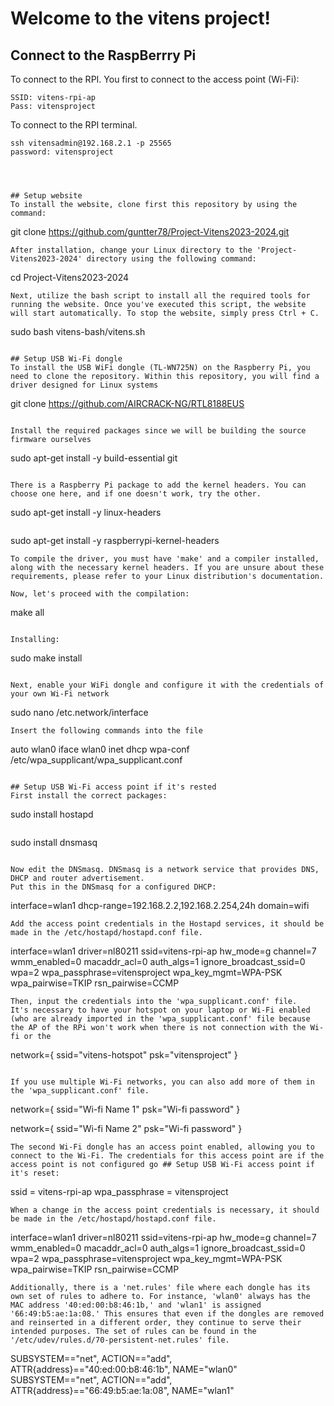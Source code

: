 # Welcome to the vitens project!

## Connect to the RaspBerrry Pi
To connect to the RPI. You first to connect to the access point (Wi-Fi):
```
SSID: vitens-rpi-ap
Pass: vitensproject
```

To connect to the RPI terminal.
```
ssh vitensadmin@192.168.2.1 -p 25565
password: vitensproject




## Setup website
To install the website, clone first this repository by using the command:
```
git clone https://github.com/guntter78/Project-Vitens2023-2024.git
```
After installation, change your Linux directory to the 'Project-Vitens2023-2024' directory using the following command:
```
cd Project-Vitens2023-2024
```
Next, utilize the bash script to install all the required tools for running the website. Once you've executed this script, the website will start automatically. To stop the website, simply press Ctrl + C.
```
sudo bash vitens-bash/vitens.sh
```

## Setup USB Wi-Fi dongle
To install the USB WiFi dongle (TL-WN725N) on the Raspberry Pi, you need to clone the repository. Within this repository, you will find a driver designed for Linux systems
```
git clone https://github.com/AIRCRACK-NG/RTL8188EUS
```

Install the required packages since we will be building the source firmware ourselves
```
sudo apt-get install -y build-essential git
```

There is a Raspberry Pi package to add the kernel headers. You can choose one here, and if one doesn't work, try the other.
```
sudo apt-get install -y linux-headers
```
```
sudo apt-get install -y raspberrypi-kernel-headers
```
To compile the driver, you must have 'make' and a compiler installed, along with the necessary kernel headers. If you are unsure about these requirements, please refer to your Linux distribution's documentation.

Now, let's proceed with the compilation:
```
make all
```

Installing:
```
sudo make install
```

Next, enable your WiFi dongle and configure it with the credentials of your own Wi-Fi network
```
sudo nano /etc.network/interface
```
Insert the following commands into the file
```
auto wlan0
iface wlan0 inet dhcp
wpa-conf /etc/wpa_supplicant/wpa_supplicant.conf
```

## Setup USB Wi-Fi access point if it's rested
First install the correct packages:
```
sudo install hostapd
```
```
sudo install dnsmasq
```

Now edit the DNSmasq. DNSmasq is a network service that provides DNS, DHCP and router advertisement.
Put this in the DNSmasq for a configured DHCP:
```
interface=wlan1
dhcp-range=192.168.2.2,192.168.2.254,24h
domain=wifi
```
Add the access point credentials in the Hostapd services, it should be made in the /etc/hostapd/hostapd.conf file.
```
interface=wlan1
driver=nl80211
ssid=vitens-rpi-ap
hw_mode=g
channel=7
wmm_enabled=0
macaddr_acl=0
auth_algs=1
ignore_broadcast_ssid=0
wpa=2
wpa_passphrase=vitensproject
wpa_key_mgmt=WPA-PSK
wpa_pairwise=TKIP
rsn_pairwise=CCMP
```
Then, input the credentials into the 'wpa_supplicant.conf' file.
It's necessary to have your hotspot on your laptop or Wi-Fi enabled (who are already imported in the 'wpa_supplicant.conf' file because the AP of the RPi won't work when there is not connection with the Wi-fi or the
```
network={
   ssid="vitens-hotspot"
   psk="vitensproject"
}
```

If you use multiple Wi-Fi networks, you can also add more of them in the 'wpa_supplicant.conf' file.
```
network={
   ssid="Wi-fi Name 1"
   psk="Wi-fi password"
}

network={
   ssid="Wi-fi Name 2"
   psk="Wi-fi password"
}
```
The second Wi-Fi dongle has an access point enabled, allowing you to connect to the Wi-Fi. The credentials for this access point are if the access point is not configured go ## Setup USB Wi-Fi access point if it's reset:
```
ssid = vitens-rpi-ap
wpa_passphrase = vitensproject
```
When a change in the access point credentials is necessary, it should be made in the /etc/hostapd/hostapd.conf file.
```
interface=wlan1
driver=nl80211
ssid=vitens-rpi-ap
hw_mode=g
channel=7
wmm_enabled=0
macaddr_acl=0
auth_algs=1
ignore_broadcast_ssid=0
wpa=2
wpa_passphrase=vitensproject
wpa_key_mgmt=WPA-PSK
wpa_pairwise=TKIP
rsn_pairwise=CCMP
```
Additionally, there is a 'net.rules' file where each dongle has its own set of rules to adhere to. For instance, 'wlan0' always has the MAC address '40:ed:00:b8:46:1b,' and 'wlan1' is assigned '66:49:b5:ae:1a:08.' This ensures that even if the dongles are removed and reinserted in a different order, they continue to serve their intended purposes. The set of rules can be found in the '/etc/udev/rules.d/70-persistent-net.rules' file.
```
SUBSYSTEM=="net", ACTION=="add", ATTR{address}=="40:ed:00:b8:46:1b", NAME="wlan0"
SUBSYSTEM=="net", ACTION=="add", ATTR{address}=="66:49:b5:ae:1a:08", NAME="wlan1"
```



